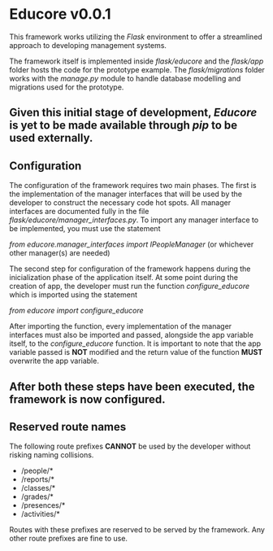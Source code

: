 Educore v0.0.1
=======

This framework works utilizing the _Flask_ environment to offer a streamlined approach to developing management systems.

The framework itself is implemented inside _flask/educore_ and the _flask/app_ folder hosts the code for the prototype example. The _flask/migrations_ folder works with the _manage.py_ module to handle database modelling and migrations used for the prototype.

Given this initial stage of development, _Educore_ is yet to be made available through _pip_ to be used externally.
---

Configuration
------

The configuration of the framework requires two main phases. The first is the implementation of the manager interfaces that will be used by the developer to construct the necessary code hot spots. All manager interfaces are documented fully in the file _flask/educore/manager\_interfaces.py_. To import any manager interface to be implemented, you must use the statement 

_from educore.manager\_interfaces import IPeopleManager_ (or whichever other manager(s) are needed)

The second step for configuration of the framework happens during the inicialization phase of the application itself. At some point during the creation of app, the developer must run the function _configure\_educore_ which is imported using the statement

_from educore import configure\_educore_

After importing the function, every implementation of the manager interfaces must also be imported and passed, alongside the app variable itself, to the _configure\_educore_ function. It is important to note that the app variable passed is **NOT** modified and the return value of the function **MUST** overwrite the app variable.

After both these steps have been executed, the framework is now configured.
---

Reserved route names
-----------

The following route prefixes **CANNOT** be used by the developer without risking naming collisions.
* /people/*
* /reports/*
* /classes/*
* /grades/*
* /presences/*
* /activities/*

Routes with these prefixes are reserved to be served by the framework. Any other route prefixes are fine to use.